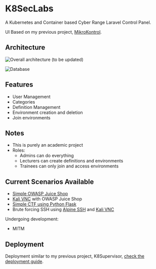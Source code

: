 # K8SecLabs

A Kubernetes and Container based Cyber Range Laravel Control Panel.

UI Based on my previous project, [MikroKontrol](https://https://github.com/freemann350/MikroKontrol).

## Architecture

![Overall architecture](https://github.com/freemann350/K8SecLabs/assets/25934321/3cf72a22-bca6-4a76-82dd-2e328e56ea77)
(to be updated)

![Database](https://github.com/freemann350/K8SecLabs/assets/25934321/e6f92795-8c5a-4a64-b679-52af85beb506)
  
## Features

- User Management
- Categories
- Definition Management
- Environment creation and deletion
- Join environments

## Notes

- This is purely an academic project
- Roles:
	- Admins can do everything
	- Lecturers can create definitions and environments
	- Trainees can only join and access environments

## Current Scenarios Available

- [Simple OWASP Juice Shop](https://owasp.org/www-project-juice-shop/)
- [Kali VNC](https://github.com/freemann350/kali-docker) with OWASP Juice Shop
- [Simple CTF using Python Flask ](https://github.com/freemann350/simple-flask-ctf)
- Brute forcing SSH using  [Alpine SSH](https://hub.docker.com/r/woahbase/alpine-ssh/) and [Kali VNC](https://github.com/freemann350/kali-docker)

Undergoing development:
- MITM

## Deployment

Deployment similar to my previous project, K8Supervisor, [check the deployment guide](https://github.com/freemann350/K8Supervisor?tab=readme-ov-file#deployment-for-testing).